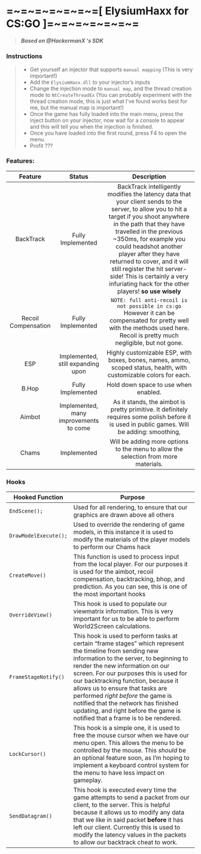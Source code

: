 # **=\~=\~=\~=\~=\~=\~=[ ElysiumHaxx for CS:GO ]=\~=\~=\~=\~=\~=\~=**

>   ##### Based on @HackermanX 's SDK

### Instructions

>   -   Get yourself an injector that supports `manual mapping` (This is very important!)
>   -   Add the `ElysiumHaxx.dll` to your injector’s inputs
>   -   Change the injection mode to `manual map`, and the thread creation mode to `NtCreateThreadEx` (You can probably experiment with the thread creation mode, this is just what I’ve found works best for me, but the manual map is important!)
>   -   Once the game has fully loaded into the main menu, press the inject button on your injector, now wait for a console to appear and this will tell you when the injection is finished.
>   -   Once you have loaded into the first round, press F4 to open the menu.
>   -   Profit ???

### Features:

|       Feature       |                 Status                 |                         Description                          |
| :-----------------: | :------------------------------------: | :----------------------------------------------------------: |
|      BackTrack      |           Fully Implemented            | BackTrack intelligently modifies the latency data that your client sends to the server, to allow you to hit a target if you shoot anywhere in the path that they have travelled in the previous ~350ms, for example you could headshot another player after they have returned to cover, and it will still register the hit server-side! This is certainly a very infuriating hack for the other players! **so use wisely** |
| Recoil Compensation |           Fully Implemented            | `NOTE: full anti-recoil is not possible in cs:go` However it can be compensated for pretty well with the methods used here. Recoil is pretty much negligible, but not gone. |
|         ESP         |   Implemented, still expanding upon    | Highly customizable ESP, with boxes, bones, names, ammo, scoped status, health, with customizable colors for each. |
|        B.Hop        |           Fully Implemented            |             Hold down space to use when enabled.             |
|       Aimbot        | Implemented, many improvements to come | As it stands, the aimbot is pretty primitive. It definitely requires some polish before it is used in public games. Will be adding: smoothing, |
|        Chams        |              Implemented               | Will be adding more options to the menu to allow the selection from more materials. |

### Hooks

| Hooked Function       | Purpose                                                      |
| --------------------- | ------------------------------------------------------------ |
| `EndScene();`         | Used for all rendering, to ensure that our graphics are drawn above all others |
| `DrawModelExecute();` | Used to override the rendering of game models, in this instance it is used to modify the materials of the player models to perform our Chams hack |
| `CreateMove()`        | This function is used to process input from the local player. For our purposes it is used for the aimbot, recoil compensation, backtracking, bhop, and prediction. As you can see, this is one of the most important hooks |
| `OverrideView()`      | This hook is used to populate our viewmatrix information. This is very important for us to be able to perform World2Screen calculations. |
| `FrameStageNotify()`  | This hook is used to perform tasks at certain “frame stages” which represent the timeline from sending new information to the server, to beginning to render the new information on our screen. For our purposes this is used for our backtracking function, because it allows us to ensure that tasks are performed *right before* the game is notified that the network has finished updating, and right before the game is notified that a frame is to be rendered. |
| `LockCursor()`        | This hook is a simple one, it is used to free the mouse cursor when we have our menu open. This allows the menu to be controlled by the mouse. This *should* be an optional feature soon, as I’m hoping to implement a keyboard control system for the menu to have less impact on gameplay. |
| `SendDatagram()`      | This hook is executed every time the game attempts to send a packet from our client, to the server. This is helpful because it allows us to modify any data that we like in said packet **before** it has left our client. Currently this is used to modify the latency values in the packets to allow our backtrack cheat to work. |

